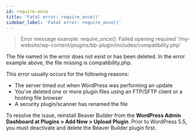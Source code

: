 ```yaml
---
id: require-once
title: 'Fatal error: require_once()'
sidebar_label: 'Fatal error: require_once()'
---
```


> Error message example: require_once(): Failed opening required '/my-website/wp-content/plugins/bb-plugin/includes/compatibility.php'

The file named in the error does not exist or has been deleted. In the error example above, the file missing is compatibility.php.

This error usually occurs for the following reasons: 

* The server timed out when WordPress was performing an update
* You've deleted one or more plugin files using an FTP/SFTP client or a hosting file browser 
* A security plugin/scanner has renamed the file

To resolve the issue, reinstall Beaver Builder from the **WordPress Admin Dashboard at Plugins > Add New > Upload Plugin**. Prior to WordPress 5.5, you must deactivate and delete the Beaver Builder plugin first.